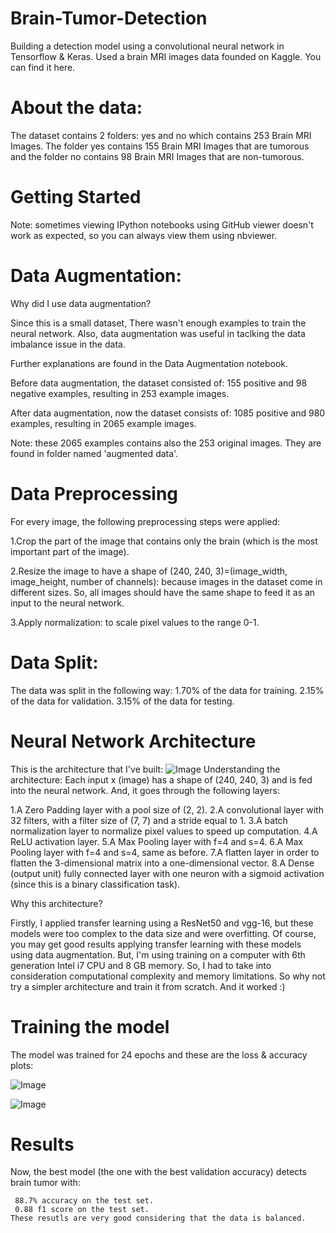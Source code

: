 # Brain-Tumor-Detection
Building a detection model using a convolutional neural network in Tensorflow & Keras.
Used a brain MRI images data founded on Kaggle. You can find it here.

# About the data:
The dataset contains 2 folders: yes and no which contains 253 Brain MRI Images. The folder yes contains 155 Brain MRI Images that are tumorous and the folder no contains 98 Brain MRI Images that are non-tumorous.


# Getting Started
Note: sometimes viewing IPython notebooks using GitHub viewer doesn't work as expected, so you can always view them using nbviewer.

# Data Augmentation:
  
  Why did I use data augmentation?

Since this is a small dataset, There wasn't enough examples to train the neural network. Also, data augmentation was useful in taclking the data imbalance issue in the data.

Further explanations are found in the Data Augmentation notebook.

Before data augmentation, the dataset consisted of:
155 positive and 98 negative examples, resulting in 253 example images.

After data augmentation, now the dataset consists of:
1085 positive and 980 examples, resulting in 2065 example images.

Note: these 2065 examples contains also the 253 original images. They are found in folder named 'augmented data'.

# Data Preprocessing
For every image, the following preprocessing steps were applied:

  1.Crop the part of the image that contains only the brain (which is the most important part of  the image).
 
  2.Resize the image to have a shape of (240, 240, 3)=(image_width, image_height, number of channels): because images in the dataset come in different sizes. So, all images should  have the same shape to feed it as an input to the neural network.
 
 
 3.Apply normalization: to scale pixel values to the range 0-1.

# Data Split:

The data was split in the following way:
1.70% of the data for training.
2.15% of the data for validation.
3.15% of the data for testing.
# Neural Network Architecture
This is the architecture that I've built:
![Image](https://github.com/user-attachments/assets/aff15563-688f-458f-a15c-a7659add83ea)
Understanding the architecture:
Each input x (image) has a shape of (240, 240, 3) and is fed into the neural network. And, it goes through the following layers:

1.A Zero Padding layer with a pool size of (2, 2).
2.A convolutional layer with 32 filters, with a filter size of (7, 7) and a stride equal to 1.
3.A batch normalization layer to normalize pixel values to speed up computation.
4.A ReLU activation layer.
5.A Max Pooling layer with f=4 and s=4.
6.A Max Pooling layer with f=4 and s=4, same as before.
7.A flatten layer in order to flatten the 3-dimensional matrix into a one-dimensional vector.
8.A Dense (output unit) fully connected layer with one neuron with a sigmoid activation (since this is a binary classification task).

Why this architecture?


Firstly, I applied transfer learning using a ResNet50 and vgg-16, but these models were too complex to the data size and were overfitting. Of course, you may get good results applying transfer learning with these models using data augmentation. But, I'm using training on a computer with 6th generation Intel i7 CPU and 8 GB memory. So, I had to take into consideration computational complexity and memory limitations.
So why not try a simpler architecture and train it from scratch. And it worked :)

# Training the model
The model was trained for 24 epochs and these are the loss & accuracy plots:

![Image](https://github.com/user-attachments/assets/0526cb7b-ece9-4e4d-8a35-ad1fa5e3c499)

![Image](https://github.com/user-attachments/assets/e7097222-e510-4e13-8b7f-9dc6eff81d16)



 # Results
Now, the best model (the one with the best validation accuracy) detects brain tumor with:
   
                               
                               
     88.7% accuracy on the test set.
     0.88 f1 score on the test set.
    These resutls are very good considering that the data is balanced.


